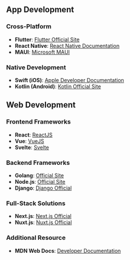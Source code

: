 ## App Development

### Cross-Platform
- **Flutter**: [Flutter Official Site](https://flutter.dev)
- **React Native**: [React Native Documentation](https://reactnative.dev)
- **MAUI**: [Microsoft MAUI](https://docs.microsoft.com/en-us/dotnet/maui/overview)

### Native Development
- **Swift (iOS)**: [Apple Developer Documentation](https://developer.apple.com/documentation/swift)
- **Kotlin (Android)**: [Kotlin Official Site](https://kotlinlang.org)

## Web Development

### Frontend Frameworks
- **React**: [ReactJS](https://reactjs.org)
- **Vue**: [VueJS](https://vuejs.org)
- **Svelte**: [Svelte](https://svelte.dev)

### Backend Frameworks
- **Golang**: [Official Site](https://golang.org)
- **Node.js**: [Official Site](https://nodejs.org)
- **Django**: [Django Official](https://www.djangoproject.com)

### Full-Stack Solutions
- **Next.js**: [Next.js Official](https://nextjs.org)
- **Nuxt.js**: [Nuxt.js Official](https://nuxtjs.org)

### Additional Resource
- **MDN Web Docs**: [Developer Documentation](https://developer.mozilla.org)
